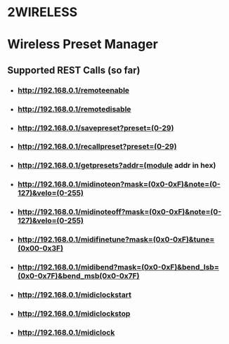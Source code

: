 # 2WIRELESS
# Wireless Preset Manager
## Supported REST Calls (so far)
- ### http://192.168.0.1/remoteenable
- ### http://192.168.0.1/remotedisable
- ### http://192.168.0.1/savepreset?preset=(0-29)
- ### http://192.168.0.1/recallpreset?preset=(0-29)
- ### http://192.168.0.1/getpresets?addr=(module addr in hex)
- ### http://192.168.0.1/midinoteon?mask=(0x0-0xF)&note=(0-127)&velo=(0-255)
- ### http://192.168.0.1/midinoteoff?mask=(0x0-0xF)&note=(0-127)&velo=(0-255)
- ### http://192.168.0.1/midifinetune?mask=(0x0-0xF)&tune=(0x00-0x3F) 
- ### http://192.168.0.1/midibend?mask=(0x0-0xF)&bend_lsb=(0x0-0x7F)&bend_msb(0x0-0x7F)
- ### http://192.168.0.1/midiclockstart
- ### http://192.168.0.1/midiclockstop
- ### http://192.168.0.1/midiclock
